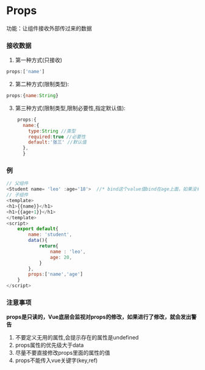 # Props
功能：让组件接收外部传过来的数据  
### 接收数据
1. 第一种方式(只接收)
```js
props:['name']  
```
2. 第二种方式(限制类型):
```js
props:{name:String}  
```
3. 第三种方式(限制类型,限制必要性,指定默认值): 
```js 
    props:{ 
      name:{
        type:String //类型
        required:true //必要性
        default:'张三' //默认值
      },
      }
```
### 例
```js
// 父组件
<Student name= 'leo' :age='18'>  //* bind这个value值bind在age上面，如果没有绑定，修改会直接拼接
// 子组件
<template>  
<h1>{{name}}</h1>  
<h1>{{age+1}}</h1>
</template>
<script>
    export default{
        name: 'student',
        data(){
            return{
                name : 'leo',
                age: 20,
            }
        },
        props:['name','age']
    }
</script>

```
### 注意事项
**props是只读的，Vue底层会监视对props的修改，如果进行了修改，就会发出警告**
1. 不要定义无用的属性,会提示存在的属性是undefined
2. props属性的优先级大于data
3. 尽量不要直接修改props里面的属性的值
4. props不能传入vue关键字(key,ref)
